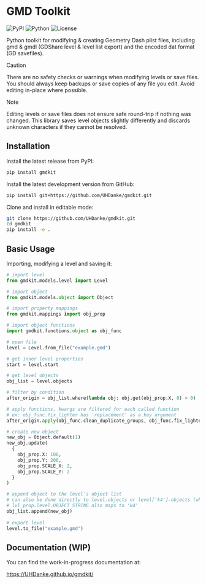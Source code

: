 # GMD Toolkit

![PyPI](https://img.shields.io/pypi/v/gmdkit?style=flat-square)
![Python](https://img.shields.io/pypi/pyversions/gmdkit?style=flat-square)
![License](https://img.shields.io/badge/license-MIT-blue?style=flat-square)

Python toolkit for modifying & creating Geometry Dash plist files, including gmd & gmdl (GDShare level & level list export) and the encoded dat format (GD savefiles).


> [!CAUTION]
> There are no safety checks or warnings when  modifying levels or save files. You should always keep backups or save copies of any file you edit. Avoid editing in-place where possible.

> [!NOTE]
> Editing levels or save files does not ensure safe round-trip if nothing was changed. This library saves level objects slightly differently and discards unknown characters if they cannot be resolved.


## Installation

Install the latest release from PyPI:

```bash
pip install gmdkit
```

Install the latest development version from GitHub:

```bash
pip install git+https://github.com/UHDanke/gmdkit.git
```

Clone and install in editable mode:

```bash
git clone https://github.com/UHDanke/gmdkit.git
cd gmdkit
pip install -e .
```

## Basic Usage

Importing, modifying a level and saving it:

```python
# import level
from gmdkit.models.level import Level

# import object
from gmdkit.models.object import Object

# import property mappings
from gmdkit.mappings import obj_prop

# import object functions
import gmdkit.functions.object as obj_func

# open file
level = Level.from_file("example.gmd")

# get inner level properties
start = level.start

# get level objects
obj_list = level.objects

# filter by condition
after_origin = obj_list.where(lambda obj: obj.get(obj_prop.X, 0) > 0)

# apply functions, kwargs are filtered for each called function
# ex: obj_func.fix_lighter has 'replacement' as a key argument
after_origin.apply(obj_func.clean_duplicate_groups, obj_func.fix_lighter, replacement=0)

# create new object
new_obj = Object.default(1)
new_obj.update(
  {
    obj_prop.X: 100,
    obj_prop.Y: 200,
    obj_prop.SCALE_X: 2,
    obj_prop.SCALE_Y: 2
  }
)

# append object to the level's object list
# can also be done directly to level.objects or level['k4'].objects (which level.objects references)
# lvl_prop.level.OBJECT_STRING also maps to 'k4'
obj_list.append(new_obj)
    
# export level
level.to_file("example.gmd")
```

## Documentation (WIP)

You can find the work-in-progress documentation at:  

https://UHDanke.github.io/gmdkit/
